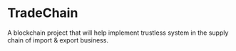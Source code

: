 # TradeChain
A blockchain project that will help implement trustless system in the supply chain of import &amp; export business.
